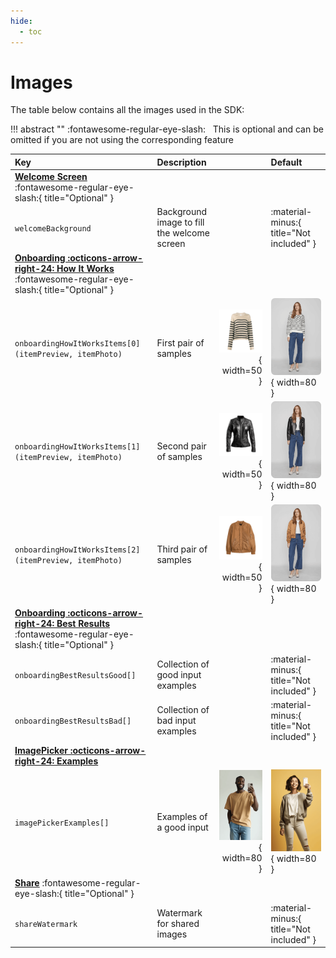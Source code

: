 ```yaml
---
hide:
  - toc
---
```


# Images

The table below contains all the images used in the SDK:

!!! abstract ""
    :fontawesome-regular-eye-slash: &nbsp; This is optional and can be omitted if you are not using the corresponding feature

| Key | Description |    | Default |
| :-- | :---------- | -: | :------ |
| [**Welcome Screen**](#welcome-screen) :fontawesome-regular-eye-slash:{ title="Optional" } | |
| `welcomeBackground` | Background image to fill the welcome screen |  | :material-minus:{ title="Not included" } |
| [**Onboarding :octicons-arrow-right-24: How It Works**](#onboardinghow-it-works) :fontawesome-regular-eye-slash:{ title="Optional" } | |
| `onboardingHowItWorksItems[0]`<br>`(itemPreview, itemPhoto)` | First pair of samples | ![preview](../../../media/images/onboardingHowItWorks1S.png){ width=50 } | ![preview](../../../media/images/onboardingHowItWorks1L.png){ width=80 } |
| `onboardingHowItWorksItems[1]`<br>`(itemPreview, itemPhoto)` | Second pair of samples | ![preview](../../../media/images/onboardingHowItWorks2S.png){ width=50 } | ![preview](../../../media/images/onboardingHowItWorks2L.png){ width=80 } | 
| `onboardingHowItWorksItems[2]`<br>`(itemPreview, itemPhoto)` | Third pair of samples | ![preview](../../../media/images/onboardingHowItWorks3S.png){ width=50 } | ![preview](../../../media/images/onboardingHowItWorks3L.png){ width=80 } |
| [**Onboarding :octicons-arrow-right-24: Best Results**](#onboardingbest-results) :fontawesome-regular-eye-slash:{ title="Optional" } | |
| `onboardingBestResultsGood[]` | Collection of good input examples |  | :material-minus:{ title="Not included" } |
| `onboardingBestResultsBad[]` | Collection of bad input examples |  | :material-minus:{ title="Not included" } |
| [**ImagePicker :octicons-arrow-right-24: Examples**](#imagepickerexamples) | |
| `imagePickerExamples[]` | Examples of a good input | ![preview](../../../media/images/imagePickerSample1.png){ width=80 } |![preview](../../../media/images/imagePickerSample2.png){ width=80 } |
| [**Share**](#share) :fontawesome-regular-eye-slash:{ title="Optional" } | |
| `shareWatermark` | Watermark for shared images |  | :material-minus:{ title="Not included" } |
